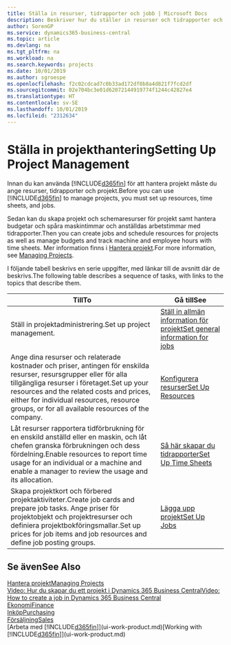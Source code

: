 ```yaml
---
title: Ställa in resurser, tidrapporter och jobb | Microsoft Docs
description: Beskriver hur du ställer in resurser och tidrapporter och projekt för att hantera projekt.
author: SorenGP
ms.service: dynamics365-business-central
ms.topic: article
ms.devlang: na
ms.tgt_pltfrm: na
ms.workload: na
ms.search.keywords: projects
ms.date: 10/01/2019
ms.author: sgroespe
ms.openlocfilehash: f2c02cdcad7c0b33ad172df0b8a4d821f7fcd2df
ms.sourcegitcommit: 02e704bc3e01d62072144919774f1244c42827e4
ms.translationtype: HT
ms.contentlocale: sv-SE
ms.lasthandoff: 10/01/2019
ms.locfileid: "2312634"
---
```

# <a name="setting-up-project-management"></a><span data-ttu-id="b3358-103">Ställa in projekthantering</span><span class="sxs-lookup"><span data-stu-id="b3358-103">Setting Up Project Management</span></span>
<span data-ttu-id="b3358-104">Innan du kan använda [!INCLUDE[d365fin](includes/d365fin_md.md)] för att hantera projekt måste du ange resurser, tidrapporter och projekt.</span><span class="sxs-lookup"><span data-stu-id="b3358-104">Before you can use [!INCLUDE[d365fin](includes/d365fin_md.md)] to manage projects, you must set up resources, time sheets, and jobs.</span></span>

<span data-ttu-id="b3358-105">Sedan kan du skapa projekt och schemaresurser för projekt samt hantera budgetar och spåra maskintimmar och anställdas arbetstimmar med tidrapporter.</span><span class="sxs-lookup"><span data-stu-id="b3358-105">Then you can create jobs and schedule resources for projects as well as manage budgets and track machine and employee hours with time sheets.</span></span> <span data-ttu-id="b3358-106">Mer information finns i [Hantera projekt](projects-manage-projects.md).</span><span class="sxs-lookup"><span data-stu-id="b3358-106">For more information, see [Managing Projects](projects-manage-projects.md).</span></span>  

<span data-ttu-id="b3358-107">I följande tabell beskrivs en serie uppgifter, med länkar till de avsnitt där de beskrivs.</span><span class="sxs-lookup"><span data-stu-id="b3358-107">The following table describes a sequence of tasks, with links to the topics that describe them.</span></span>

| <span data-ttu-id="b3358-108">Till</span><span class="sxs-lookup"><span data-stu-id="b3358-108">To</span></span> | <span data-ttu-id="b3358-109">Gå till</span><span class="sxs-lookup"><span data-stu-id="b3358-109">See</span></span> |
| --- | --- |
| <span data-ttu-id="b3358-110">Ställ in projektadministrering.</span><span class="sxs-lookup"><span data-stu-id="b3358-110">Set up project management.</span></span>|[<span data-ttu-id="b3358-111">Ställ in allmän information för projekt</span><span class="sxs-lookup"><span data-stu-id="b3358-111">Set general information for jobs</span></span>](projects-how-setup-jobs.md#to-set-general-information-for-jobs)|
| <span data-ttu-id="b3358-112">Ange dina resurser och relaterade kostnader och priser, antingen för enskilda resurser, resursgrupper eller för alla tillgängliga resurser i företaget.</span><span class="sxs-lookup"><span data-stu-id="b3358-112">Set up your resources and the related costs and prices, either for individual resources, resource groups, or for all available resources of the company.</span></span> |[<span data-ttu-id="b3358-113">Konfigurera resurser</span><span class="sxs-lookup"><span data-stu-id="b3358-113">Set Up Resources</span></span>](projects-how-setup-resources.md) |
| <span data-ttu-id="b3358-114">Låt resurser rapportera tidförbrukning för en enskild anställd eller en maskin, och låt chefen granska förbrukningen och dess fördelning.</span><span class="sxs-lookup"><span data-stu-id="b3358-114">Enable resources to report time usage for an individual or a machine and enable a manager to review the usage and its allocation.</span></span> |[<span data-ttu-id="b3358-115">Så här skapar du tidrapporter</span><span class="sxs-lookup"><span data-stu-id="b3358-115">Set Up Time Sheets</span></span>](projects-how-setup-time-sheets.md) |
| <span data-ttu-id="b3358-116">Skapa projektkort och förbered projektaktiviteter.</span><span class="sxs-lookup"><span data-stu-id="b3358-116">Create job cards and prepare job tasks.</span></span> <span data-ttu-id="b3358-117">Ange priser för projektobjekt och projektresurser och definiera projektbokföringsmallar.</span><span class="sxs-lookup"><span data-stu-id="b3358-117">Set up prices for job items and job resources and define job posting groups.</span></span> |[<span data-ttu-id="b3358-118">Lägga upp projekt</span><span class="sxs-lookup"><span data-stu-id="b3358-118">Set Up Jobs</span></span>](projects-how-setup-jobs.md) |

## <a name="see-also"></a><span data-ttu-id="b3358-119">Se även</span><span class="sxs-lookup"><span data-stu-id="b3358-119">See Also</span></span>

[<span data-ttu-id="b3358-120">Hantera projekt</span><span class="sxs-lookup"><span data-stu-id="b3358-120">Managing Projects</span></span>](projects-manage-projects.md)  
[<span data-ttu-id="b3358-121">Video: Hur du skapar du ett projekt i Dynamics 365 Business Central</span><span class="sxs-lookup"><span data-stu-id="b3358-121">Video: How to create a job in Dynamics 365 Business Central</span></span>](https://www.youtube.com/watch?v=VqaPWr7BWmw)  
[<span data-ttu-id="b3358-122">Ekonomi</span><span class="sxs-lookup"><span data-stu-id="b3358-122">Finance</span></span>](finance.md)  
[<span data-ttu-id="b3358-123">Inköp</span><span class="sxs-lookup"><span data-stu-id="b3358-123">Purchasing</span></span>](purchasing-manage-purchasing.md)  
[<span data-ttu-id="b3358-124">Försäljning</span><span class="sxs-lookup"><span data-stu-id="b3358-124">Sales</span></span>](sales-manage-sales.md)  
<span data-ttu-id="b3358-125">[Arbeta med [!INCLUDE[d365fin](includes/d365fin_md.md)]](ui-work-product.md)</span><span class="sxs-lookup"><span data-stu-id="b3358-125">[Working with [!INCLUDE[d365fin](includes/d365fin_md.md)]](ui-work-product.md)</span></span>  
